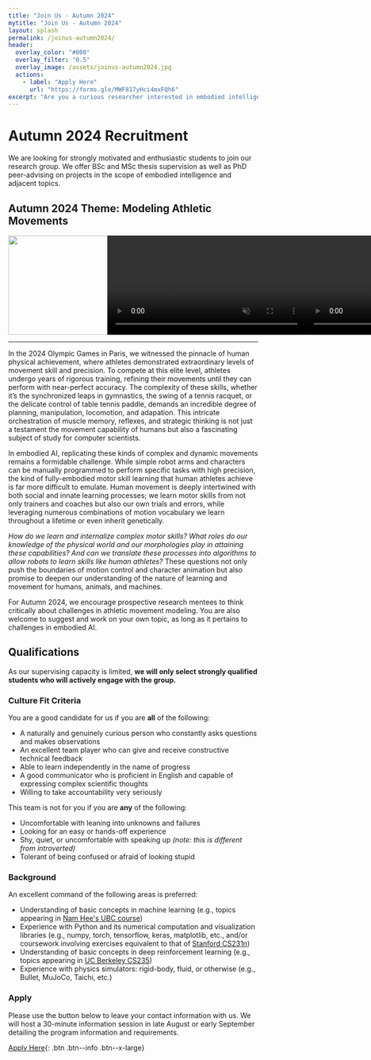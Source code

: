 ```yaml
---
title: "Join Us - Autumn 2024"
mytitle: "Join Us - Autumn 2024"
layout: splash
permalink: /joinus-autumn2024/
header:
  overlay_color: "#000"
  overlay_filter: "0.5"
  overlay_image: /assets/joinus-autumn2024.jpg
  actions:
    - label: "Apply Here"
      url: "https://forms.gle/MWF817yHci4mxFQh6"
excerpt: "Are you a curious researcher interested in embodied intelligence? MIME Lab may be a great place for you."
---
```


# Autumn 2024 Recruitment

We are looking for strongly motivated and enthusiastic students to join our research group. We offer BSc and MSc thesis supervision as well as PhD peer-advising on projects in the scope of embodied intelligence and adjacent topics.

## Autumn 2024 Theme: Modeling Athletic Movements

<style>
  div.teaser {
    align: center;
    margin-left: auto;
    margin-right: auto;
    text-align: center;
    display:inline-grid;
    grid-auto-flow: column;
  }
  img.teaser {
    height: 200px;
  }
  video.teaser {
    height: 200px;
  }
</style>

<div style="text-align:center;">
<div class="teaser">
<img class="teaser" src="/assets/imgs/fatigue_teaser.gif"/>
<video controls autoplay loop muted src="/assets/vids/tennis-teaser.mp4" class="teaser"></video>
<video controls autoplay loop muted src="/assets/vids/pingpong-teaser.mp4" class="teaser"></video>
</div>
</div>

---

In the 2024 Olympic Games in Paris, we witnessed the pinnacle of human physical achievement,
where athletes demonstrated extraordinary levels of movement skill and precision.
To compete at this elite level, athletes undergo years of rigorous training, refining their movements until they can perform with near-perfect accuracy.
The complexity of these skills, whether it’s the synchronized leaps in gymnastics, the swing of a tennis racquet, or the delicate control of table tennis paddle, demands an incredible degree of planning, manipulation, locomotion, and adapation.
This intricate orchestration of muscle memory, reflexes, and strategic thinking is not just a testament the movement capability of humans but also a fascinating subject of study for computer scientists.

In embodied AI, replicating these kinds of complex and dynamic movements remains a formidable challenge.
While simple robot arms and characters can be manually programmed to perform specific tasks with high precision, the kind of fully-embodied motor skill learning that human athletes achieve is far more difficult to emulate.
Human movement is deeply intertwined with both social and innate learning processes; we learn motor skills from not only trainers and coaches but also our own trials and errors, while leveraging numerous combinations of motion vocabulary we learn throughout a lifetime or even inherit genetically.

_How do we learn and internalize complex motor skills? What roles do our knowledge of the physical world and our morphologies play in attaining these capabilities? And can we translate these processes into algorithms to allow robots to learn skills like human athletes?_ These questions not only push the boundaries of motion control and character animation but also promise to deepen our understanding of the nature of learning and movement for humans, animals, and machines.

For Autumn 2024, we encourage prospective research mentees to think critically about challenges in athletic movement modeling.
You are also welcome to suggest and work on your own topic, as long as it pertains to challenges in embodied AI.

## Qualifications

As our supervising capacity is limited, **we will only select strongly qualified students who will actively engage with the group.**

### Culture Fit Criteria

You are a good candidate for us if you are **all** of the following:

- A naturally and genuinely curious person who constantly asks questions and makes observations
- An excellent team player who can give and receive constructive technical feedback
- Able to learn independently in the name of progress
- A good communicator who is proficient in English and capable of expressing complex scientific thoughts
- Willing to take accountability very seriously

This team is not for you if you are **any** of the following:

- Uncomfortable with leaning into unknowns and failures
- Looking for an easy or hands-off experience
- Shy, quiet, or uncomfortable with speaking up _(note: this is different from introverted)_
- Tolerant of being confused or afraid of looking stupid

### Background

An excellent command of the following areas is preferred:

- Understanding of basic concepts in machine learning (e.g., topics appearing in [Nam Hee's UBC course](https://www.cs.ubc.ca/~nhgk/courses/cpsc340s21/))
- Experience with Python and its numerical computation and visualization libraries (e.g., numpy, torch, tensorflow, keras, matplotlib, etc., and/or coursework involving exercises equivalent to that of [Stanford CS231n](http://cs231n.stanford.edu/))
- Understanding of basic concepts in deep reinforcement learning (e.g., topics appearing in [UC Berkeley CS235]([https://rail.eecs.berkeley.edu/deeprlcourse/]))
- Experience with physics simulators: rigid-body, fluid, or otherwise (e.g., Bullet, MuJoCo, Taichi, etc.)

### Apply

Please use the button below to leave your contact information with us. We will host a 30-minute information session in late August or early September detailing the program information and requirements.

[Apply Here](https://forms.gle/MWF817yHci4mxFQh6){: .btn .btn--info .btn--x-large}
